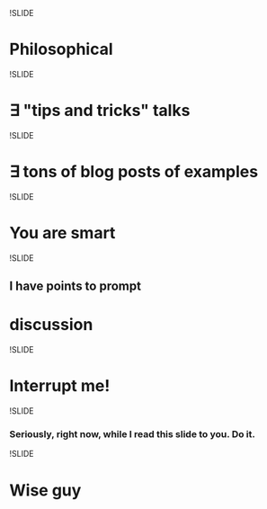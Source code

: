 !SLIDE
# Philosophical

!SLIDE
# ∃ "tips and tricks" talks

!SLIDE
# ∃ tons of blog posts of examples

!SLIDE
# You are smart

!SLIDE
## I have points to prompt
# discussion

!SLIDE
# Interrupt me!

!SLIDE
### Seriously, right now, while I read this slide to you. Do it.

!SLIDE
# Wise guy

